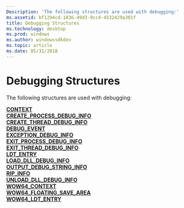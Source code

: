 ```yaml
---
Description: 'The following structures are used with debugging:'
ms.assetid: bf1294cd-1836-49d3-9cc4-4532429a301f
title: Debugging Structures
ms.technology: desktop
ms.prod: windows
ms.author: windowssdkdev
ms.topic: article
ms.date: 05/31/2018
---
```


# Debugging Structures

The following structures are used with debugging:

<dl>

[**CONTEXT**](/windows/desktop/api/WinNT/ns-winnt-_arm64_nt_context)  
[**CREATE\_PROCESS\_DEBUG\_INFO**](https://www.bing.com/search?q=**CREATE\_PROCESS\_DEBUG\_INFO**)  
[**CREATE\_THREAD\_DEBUG\_INFO**](https://www.bing.com/search?q=**CREATE\_THREAD\_DEBUG\_INFO**)  
[**DEBUG\_EVENT**](https://www.bing.com/search?q=**DEBUG\_EVENT**)  
[**EXCEPTION\_DEBUG\_INFO**](https://www.bing.com/search?q=**EXCEPTION\_DEBUG\_INFO**)  
[**EXIT\_PROCESS\_DEBUG\_INFO**](https://www.bing.com/search?q=**EXIT\_PROCESS\_DEBUG\_INFO**)  
[**EXIT\_THREAD\_DEBUG\_INFO**](https://www.bing.com/search?q=**EXIT\_THREAD\_DEBUG\_INFO**)  
[**LDT\_ENTRY**](/windows/desktop/api/WinNT/ns-winnt-_ldt_entry)  
[**LOAD\_DLL\_DEBUG\_INFO**](https://www.bing.com/search?q=**LOAD\_DLL\_DEBUG\_INFO**)  
[**OUTPUT\_DEBUG\_STRING\_INFO**](https://www.bing.com/search?q=**OUTPUT\_DEBUG\_STRING\_INFO**)  
[**RIP\_INFO**](https://www.bing.com/search?q=**RIP\_INFO**)  
[**UNLOAD\_DLL\_DEBUG\_INFO**](https://www.bing.com/search?q=**UNLOAD\_DLL\_DEBUG\_INFO**)  
[**WOW64\_CONTEXT**](/windows/desktop/api/WinNT/ns-winnt-_wow64_context)  
[**WOW64\_FLOATING\_SAVE\_AREA**](/windows/desktop/api/WinNT/ns-winnt-_wow64_floating_save_area)  
[**WOW64\_LDT\_ENTRY**](/windows/desktop/api/WinNT/ns-winnt-_wow64_ldt_entry)  
</dl>

 

 



